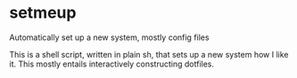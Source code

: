 # setmeup
Automatically set up a new system, mostly config files

This is a shell script, written in plain sh, that sets up a new system how I like it. This mostly entails interactively constructing dotfiles.
